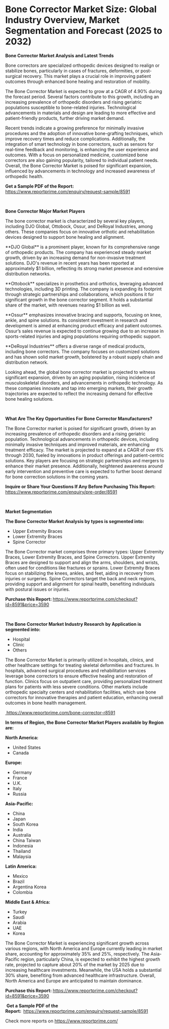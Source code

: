 <p><h1>Bone Corrector Market Size: Global Industry Overview, Market Segmentation and Forecast (2025 to 2032)</h1></p><p><strong>Bone Corrector Market Analysis and Latest Trends</strong></p>
<p><p>Bone correctors are specialized orthopedic devices designed to realign or stabilize bones, particularly in cases of fractures, deformities, or post-surgical recovery. This market plays a crucial role in improving patient outcomes through enhanced bone healing and restoration of mobility.</p><p>The Bone Corrector Market is expected to grow at a CAGR of 4.90% during the forecast period. Several factors contribute to this growth, including an increasing prevalence of orthopedic disorders and rising geriatric populations susceptible to bone-related injuries. Technological advancements in materials and design are leading to more effective and patient-friendly products, further driving market demand. </p><p>Recent trends indicate a growing preference for minimally invasive procedures and the adoption of innovative bone-grafting techniques, which improve recovery times and reduce complications. Additionally, the integration of smart technology in bone correctors, such as sensors for real-time feedback and monitoring, is enhancing the user experience and outcomes. With a focus on personalized medicine, customized bone correctors are also gaining popularity, tailored to individual patient needs. Overall, the Bone Corrector Market is poised for significant expansion, influenced by advancements in technology and increased awareness of orthopedic health.</p></p>
<p><strong>Get a Sample PDF of the Report:&nbsp;</strong> <a href="https://www.reportprime.com/enquiry/request-sample/8591?utm_campaign=3533&utm_medium=2&utm_source=Github&utm_content=ia&utm_term=20032025&utm_id=bone-corrector">https://www.reportprime.com/enquiry/request-sample/8591</a></p>
<p>&nbsp;</p>
<p><strong>Bone Corrector Major Market Players</strong></p>
<p><p>The bone corrector market is characterized by several key players, including DJO Global, Ottobock, Ossur, and DeRoyal Industries, among others. These companies focus on innovative orthotic and rehabilitation devices designed to support bone healing and alignment.</p><p>**DJO Global** is a prominent player, known for its comprehensive range of orthopedic products. The company has experienced steady market growth, driven by an increasing demand for non-invasive treatment solutions. DJO's revenue in recent years has been reported at approximately $1 billion, reflecting its strong market presence and extensive distribution networks.</p><p>**Ottobock** specializes in prosthetics and orthotics, leveraging advanced technologies, including 3D printing. The company is expanding its footprint through strategic partnerships and collaborations, which positions it for significant growth in the bone corrector segment. It holds a substantial share of the market, with revenues nearing $1 billion as well.</p><p>**Ossur** emphasizes innovative bracing and supports, focusing on knee, ankle, and spine solutions. Its consistent investment in research and development is aimed at enhancing product efficacy and patient outcomes. Ossur’s sales revenue is expected to continue growing due to an increase in sports-related injuries and aging populations requiring orthopedic support.</p><p>**DeRoyal Industries** offers a diverse range of medical products, including bone correctors. The company focuses on customized solutions and has shown solid market growth, bolstered by a robust supply chain and distribution network.</p><p>Looking ahead, the global bone corrector market is projected to witness significant expansion, driven by an aging population, rising incidence of musculoskeletal disorders, and advancements in orthopedic technology. As these companies innovate and tap into emerging markets, their growth trajectories are expected to reflect the increasing demand for effective bone healing solutions. </p></p>
<p>&nbsp;</p>
<p><strong>What Are The Key Opportunities For Bone Corrector Manufacturers?</strong></p>
<p><p>The Bone Corrector market is poised for significant growth, driven by an increasing prevalence of orthopedic disorders and a rising geriatric population. Technological advancements in orthopedic devices, including minimally invasive techniques and improved materials, are enhancing treatment efficacy. The market is projected to expand at a CAGR of over 6% through 2030, fueled by innovations in product offerings and patient-centric solutions. Key players are focusing on strategic partnerships and mergers to enhance their market presence. Additionally, heightened awareness around early intervention and preventive care is expected to further boost demand for bone correction solutions in the coming years.</p></p>
<p><strong>Inquire or Share Your Questions If Any Before Purchasing This Report:</strong> <a href="https://www.reportprime.com/enquiry/pre-order/8591?utm_campaign=3533&utm_medium=2&utm_source=Github&utm_content=ia&utm_term=20032025&utm_id=bone-corrector">https://www.reportprime.com/enquiry/pre-order/8591</a></p>
<p>&nbsp;</p>
<p><strong>Market Segmentation</strong></p>
<p><strong>The Bone Corrector Market Analysis by types is segmented into:</strong></p>
<p><ul><li>Upper Extremity Braces</li><li>Lower Extremity Braces</li><li>Spine Corrector</li></ul></p>
<p><p>The Bone Corrector market comprises three primary types: Upper Extremity Braces, Lower Extremity Braces, and Spine Correctors. Upper Extremity Braces are designed to support and align the arms, shoulders, and wrists, often used for conditions like fractures or sprains. Lower Extremity Braces focus on stabilizing the knees, ankles, and feet, aiding in recovery from injuries or surgeries. Spine Correctors target the back and neck regions, providing support and alignment for spinal health, benefiting individuals with postural issues or injuries.</p></p>
<p><strong>Purchase this Report:&nbsp;</strong><a href="https://www.reportprime.com/checkout?id=8591&price=3590&utm_campaign=3533&utm_medium=2&utm_source=Github&utm_content=ia&utm_term=20032025&utm_id=bone-corrector">https://www.reportprime.com/checkout?id=8591&price=3590</a></p>
<p>&nbsp;</p>
<p><strong>The Bone Corrector Market Industry Research by Application is segmented into:</strong></p>
<p><ul><li>Hospital</li><li>Clinic</li><li>Others</li></ul></p>
<p><p>The Bone Corrector Market is primarily utilized in hospitals, clinics, and other healthcare settings for treating skeletal deformities and fractures. In hospitals, advanced surgical procedures and rehabilitation services leverage bone correctors to ensure effective healing and restoration of function. Clinics focus on outpatient care, providing personalized treatment plans for patients with less severe conditions. Other markets include orthopedic specialty centers and rehabilitation facilities, which use bone correctors for innovative therapies and patient education, enhancing overall outcomes in bone health management.</p></p>
<p><a href="https://www.reportprime.com/bone-corrector-r8591?utm_campaign=3533&utm_medium=2&utm_source=Github&utm_content=ia&utm_term=20032025&utm_id=bone-corrector">&nbsp;https://www.reportprime.com/bone-corrector-r8591</a></p>
<p><strong>In terms of Region, the Bone Corrector Market Players available by Region are:</strong></p>
<p>
    <p> <strong> North America: </strong>
        <ul>
            <li>United States</li>
            <li>Canada</li>
        </ul>
        </p> 
    <p> <strong> Europe: </strong>
        <ul>
            <li>Germany</li>
            <li>France</li>
            <li>U.K.</li>
            <li>Italy</li>
            <li>Russia</li>
        </ul>
        </p> 
    <p> <strong> Asia-Pacific: </strong>
        <ul>
            <li>China</li>
            <li>Japan</li>
            <li>South Korea</li>
            <li>India</li>
            <li>Australia</li>
            <li>China Taiwan</li>
            <li>Indonesia</li>
            <li>Thailand</li>
            <li>Malaysia</li>
        </ul>
        </p> 
    <p> <strong> Latin America: </strong>
        <ul>
            <li>Mexico</li>
            <li>Brazil</li>
            <li>Argentina Korea</li>
            <li>Colombia</li>
        </ul>
        </p> 
    <p> <strong> Middle East & Africa: </strong>
        <ul>
            <li>Turkey</li>
            <li>Saudi</li>
            <li>Arabia</li>
            <li>UAE</li>
            <li>Korea</li>
        </ul>
    </p>
    </p>
<p><p>The Bone Corrector Market is experiencing significant growth across various regions, with North America and Europe currently leading in market share, accounting for approximately 35% and 25%, respectively. The Asia-Pacific region, particularly China, is expected to exhibit the highest growth rate, projected to capture about 20% of the market by 2025 due to increasing healthcare investments. Meanwhile, the USA holds a substantial 30% share, benefiting from advanced healthcare infrastructure. Overall, North America and Europe are anticipated to maintain dominance.</p></p>
<p><strong>Purchase this Report: </strong><a href="https://www.reportprime.com/checkout?id=8591&price=3590&utm_campaign=3533&utm_medium=2&utm_source=Github&utm_content=ia&utm_term=20032025&utm_id=bone-corrector">https://www.reportprime.com/checkout?id=8591&price=3590</a></p>
<p>&nbsp;<strong>Get a Sample PDF of the Report:&nbsp;&nbsp;</strong><a href="https://www.reportprime.com/enquiry/request-sample/8591?utm_campaign=3533&utm_medium=2&utm_source=Github&utm_content=ia&utm_term=20032025&utm_id=bone-corrector">https://www.reportprime.com/enquiry/request-sample/8591</a></p>
<p><strong></strong></p>
<p>Check more reports on <a href="https://www.reportprime.com/?utm_campaign=3533&utm_medium=2&utm_source=Github&utm_content=ia&utm_term=20032025&utm_id=bone-corrector">https://www.reportprime.com/</a></p>